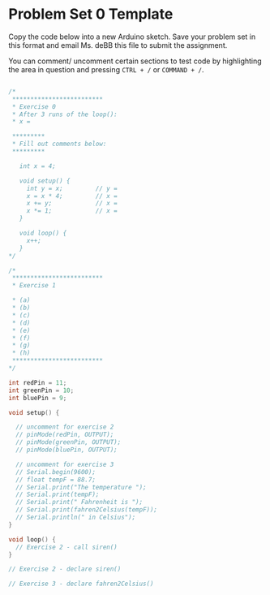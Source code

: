 # Problem Set 0 Template

Copy the code below into a new Arduino sketch. Save your problem set in this format and email Ms. deBB this file to submit the assignment.

You can comment/ uncomment certain sections to test code by highlighting the area in question and pressing `CTRL + /` or `COMMAND + /`.

```c++

/*
 *************************
 * Exercise 0
 * After 3 runs of the loop():
 * x =

 *********
 * Fill out comments below:
 *********

   int x = 4;          

   void setup() {
     int y = x;         // y =
     x = x * 4;         // x =
     x += y;            // x =
     x *= 1;            // x =
   }

   void loop() {
     x++;              
   }
*/

/*
 *************************
 * Exercise 1

 * (a)
 * (b)
 * (c)
 * (d)
 * (e)
 * (f)
 * (g)
 * (h)
 *************************
*/

int redPin = 11;
int greenPin = 10;
int bluePin = 9;

void setup() {

  // uncomment for exercise 2
  // pinMode(redPin, OUTPUT);
  // pinMode(greenPin, OUTPUT);
  // pinMode(bluePin, OUTPUT);  

  // uncomment for exercise 3
  // Serial.begin(9600);
  // float tempF = 88.7;
  // Serial.print("The temperature ");
  // Serial.print(tempF);
  // Serial.print(" Fahrenheit is ");
  // Serial.print(fahren2Celsius(tempF));
  // Serial.println(" in Celsius");
}

void loop() {
  // Exercise 2 - call siren()
}

// Exercise 2 - declare siren()

// Exercise 3 - declare fahren2Celsius()

```

